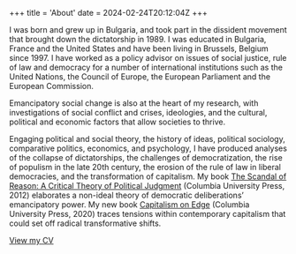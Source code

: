 +++
title = 'About'
date = 2024-02-24T20:12:04Z
+++


I was born and grew up in Bulgaria, and took part in the dissident movement that brought down the dictatorship in 1989. I was educated in Bulgaria, France and the United States and have been living in Brussels, Belgium since 1997. I have worked as a policy advisor on issues of social justice, rule of law and democracy for a number of international institutions such as the United Nations, the Council of Europe, the European Parliament and the European Commission.


Emancipatory social change is also at the heart of my research, with investigations of social conflict and crises, ideologies, and the cultural, political and economic factors that allow societies to thrive.

Engaging political and social theory, the history of ideas, political sociology, comparative politics, economics, and psychology, I have produced analyses of the collapse of dictatorships, the challenges of democratization, the rise of populism in the late 20th century, the erosion of the rule of law in liberal democracies, and the transformation of capitalism. My book [The Scandal of Reason: A Critical Theory of Political Judgment](https://cup.columbia.edu/book/the-scandal-of-reason/9780231153805) (Columbia University Press, 2012) elaborates a non-ideal theory of democratic deliberations’ emancipatory power. My new book [Capitalism on Edge](https://cup.columbia.edu/book/capitalism-on-edge/9780231195379) (Columbia University Press, 2020) traces tensions within contemporary capitalism that could set off radical transformative shifts.

[View my CV](https://www.azmanova.com/documents/about/azmanova-cv.pdf)
